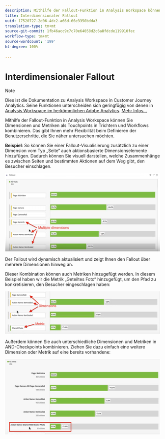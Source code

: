 ```yaml
---
description: Mithilfe der Fallout-Funktion in Analysis Workspace können Sie Dimensionen und Metriken als Touchpoints in Trichtern und Workflows kombinieren. Das gibt Ihnen mehr Flexibilität beim Definieren der Benutzerschritte, die Sie näher untersuchen möchten.
title: Interdimensionaler Fallout
uuid: 17520727-2d06-4dc2-a66d-66e3350bdda3
translation-type: tm+mt
source-git-commit: 1fb46acc9c7c70e64058d2c6a8fdcde119910fec
workflow-type: tm+mt
source-wordcount: '199'
ht-degree: 100%

---
```



# Interdimensionaler Fallout

>[!NOTE]
>
>Dies ist die Dokumentation zu Analysis Workspace in Customer Journey Analytics. Seine Funktionen unterscheiden sich geringfügig von denen in [Analysis Workspace im herkömmlichen Adobe Analytics](https://docs.adobe.com/content/help/de-DE/analytics/analyze/analysis-workspace/home.html). [Mehr Infos...](/help/getting-started/cja-aa.md)

Mithilfe der Fallout-Funktion in Analysis Workspace können Sie Dimensionen und Metriken als Touchpoints in Trichtern und Workflows kombinieren. Das gibt Ihnen mehr Flexibilität beim Definieren der Benutzerschritte, die Sie näher untersuchen möchten.

**Beispiel**: So können Sie einer Fallout-Visualisierung zusätzlich zu einer Dimension vom Typ „Seite“ auch aktionsbasierte Dimensionselemente hinzufügen. Dadurch können Sie visuell darstellen, welche Zusammenhänge es zwischen Seiten und bestimmten Aktionen auf dem Weg gibt, den Besucher einschlagen.

![](assets/interdimensional-fallout1.png)

Der Fallout wird dynamisch aktualisiert und zeigt Ihnen den Fallout über mehrere Dimensionen hinweg an.

Dieser Kombination können auch Metriken hinzugefügt werden. In diesem Beispiel haben wir die Metrik „Geteiltes Foto“ hinzugefügt, um den Pfad zu konkretisieren, den Besucher eingeschlagen haben:

![](assets/interdimensional-fallout2.png)

Außerdem können Sie auch unterschiedliche Dimensionen und Metriken in AND-Checkpoints kombinieren. Ziehen Sie dazu einfach eine weitere Dimension oder Metrik auf eine bereits vorhandene:

![](assets/interdimensional-fallout3.png)


